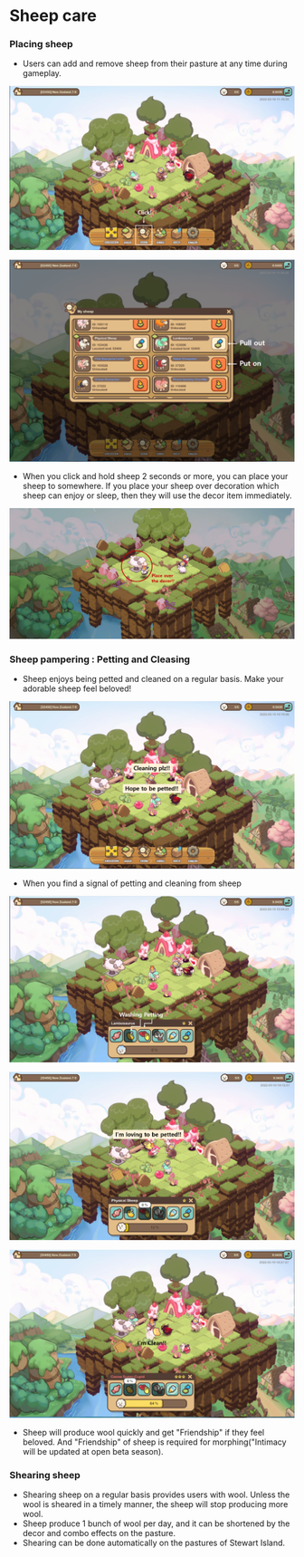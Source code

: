 # Sheep care

### Placing sheep

* Users can add and remove sheep from their pasture at any time during gameplay.

![](../../../.gitbook/assets/5.png)

![](../../../.gitbook/assets/6.png)

* When you click and hold sheep 2 seconds or more, you can place your sheep to somewhere. If you place your sheep over decoration which sheep can enjoy or sleep, then they will use the decor item immediately.

![](<../../../.gitbook/assets/sheep placing.png>)

### Sheep pampering : Petting and Cleasing

* Sheep enjoys being petted and cleaned on a regular basis. Make your adorable sheep feel beloved!

![< Each sheep will give you a signal>](../../../.gitbook/assets/16.png)

* When you find a signal of petting and cleaning from sheep

![\<Sheep raised up hands to be petted!!>](../../../.gitbook/assets/17.png)

![\<Sheep loves to be petted!!>](../../../.gitbook/assets/18.png)

![\<Sheep loves to be cleaned!!>](../../../.gitbook/assets/19.png)

* Sheep will produce wool quickly and get "Friendship" if they feel beloved. And "Friendship" of sheep is required for morphing("Intimacy will be updated at open beta season).

### Shearing sheep

* Shearing sheep on a regular basis provides users with wool. Unless the wool is sheared in a timely manner, the sheep will stop producing more wool.
* Sheep produce 1 bunch of wool per day, and it can be shortened by the decor and combo effects on the pasture.
* Shearing can be done automatically on the pastures of Stewart Island.
